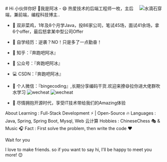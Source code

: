 <img align="right" src="https://github-readme-stats.vercel.app/api?username=Datalong&show_icons=true&icon_color=CE1D2D&text_color=718096&bg_color=ffffff&hide_title=true"  alt="水滴石穿" align="right" style="margin-bottom: 20px;"/>
# Hi 小伙伴你好 👋我是阿冰
- 😄 热爱技术的后端工程师一枚，主后端，兼前端，编程科技博主..

- 🤜 双非菜鸡，1年及8个月学Java，投86家公司，笔试45场，面试41余场，拿6个offer，最后怒拿某中型公司Offer

- 🌱 自学经历：逆袭？NO！只是多了一点勤奋！

- 🐶 知乎：『奔跑吧阿冰』

- 👯 公众号：『奔跑吧阿冰』
- 💻 CSDN：『奔跑吧阿冰』

- 💬 个人微信：『bingecoding』,长期分享编码干货.欢迎来撩😄拉你进大佬群吹水学习
![wecheat](https://gitee.com/Datalong/picture/raw/master/2021-12-3/1638490093602-1.jpg)
![wecheat](https://gitee.com/Datalong/picture/raw/master/2021-12-3/1638491510975-2.jpg)

- 👏 尽情拥抱开源时代，享受IT技术带给我们的Amazing体验

About
Learning : Full-Stack Development ⚡ | Open-Source 🔥
Languages : Java, Spring, Spring Boot, Mysql, Web 云计算
Hobbies : ChineseChess 🎭 & Music 🎧
Fact : First solve the problem, then write the code ❤️

Wait for you

I love to make friends. so if you want to say hi, I'll be happy to meet you more! 😊





 







